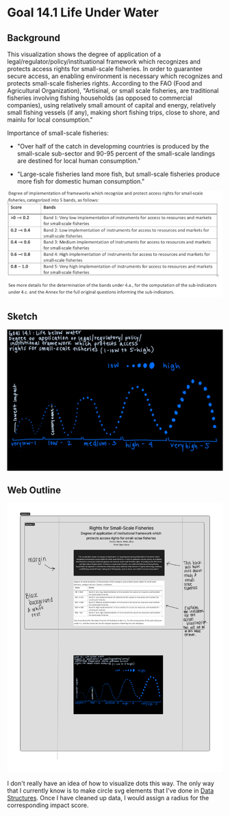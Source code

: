 <h1> Goal 14.1 Life Under Water </h4>

<h2> Background </h2>

<p>This visualization shows the degree of application of a legal/regulator/policy/instituational framework which recognizes and protects access rights for small-scale fisheries. In order to guarantee secure access, an enabling environment is necessary which recognizes and protects small-scale fisheries rights. According to the FAO (Food and Agricultural Organization), "Artisinal, or small scale fisheries, are traditional fisheries involving fishing households (as opposed to commercial companies), using relatively small amount of capital and energy, relatively small fishing vessels (if any), making short fishing trips, close to shore, and mainlu for local consumption."</p>

Importance of small-scale fisheries:

- "Over half of the catch in developming countries is produced by the small-scale sub-sector and 90-95 percent of the small-scale landings are destined for local human consumption."

- "Large-scale fisheries land more fish, but small-scale fisheries produce more fish for domestic human consumption."

![](images/Screen%20Shot%202022-10-18%20at%201.54.30%20PM.png)

<h2> Sketch </h2> 

![](images/Untitled-Artwork.jpeg)

<h2> Web Outline </h2>

![](images/UN%20Goal%2014%20Small%20Scale%20Fisheries.jpg)

I don't really have an idea of how to visualize dots this way. The only way that I currently know is to make circle svg elements that I've done in [Data Structures](https://observablehq.com/@tinaamath1/time-based-stick-figure). Once I have cleaned up data, I would assign a radius for the corresponding impact score. 
